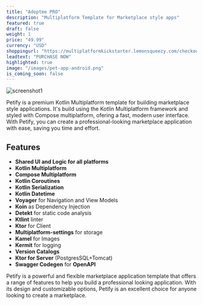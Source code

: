 ```yaml
---
title: "Adoptme PRO"
description: "Multiplatform Template for Marketplace style apps"
featured: true
draft: false
weight: 1
price: "49.99"
currency: "USD"
shoppingurl: "https://multiplatformkickstarter.lemonsqueezy.com/checkout/buy/e079be3b-613d-4f2a-a117-197f12c98586"
leadtext: "PURCHASE NOW"
highlighted: true
image: "/images/pet-app-android.png"
is_coming_soon: false
---
```


![screenshot1](/images/pet-app-android.png)

Petify is a premium Kotlin Multiplatform template for building marketplace style applications. 
It's build using the Kotlin Multiplatform framework and styled with Compose multiplatform, ofering a fast, modern user interface.
With Petify, you can create a professional-looking marketplace application with ease, saving you time and effort.

## Features

- **Shared UI and Logic for all platforms**
- **Kotlin Multiplatform**
- **Compose Multiplatform**
- **Kotlin Coroutines**
- **Kotlin Serialization**
- **Kotlin Datetime**
- **Voyager** for Navigation and View Models
- **Koin** as Dependency Injection
- **Detekt** for static code analysis
- **Ktlint** linter
- **Ktor** for Client
- **Multiplatform-settings** for storage
- **Kamel** for Images
- **Kermit** for logging
- **Version Catalogs**
- **Ktor for Server** (PostgresSQL+Tomcat)
- **Swagger Codegen** for **OpenAPI**

Petify is a powerful and flexible marketplace application template that offers a range of features to help you build a professional looking application.
With its design and customizable options, Petify is an excellent choice for anyone looking to create a marketplace.
